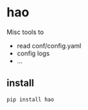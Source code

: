 # hao

Misc tools to 

- read conf/config.yaml
- config logs
- ...

## install

```bash
pip install hao
```


